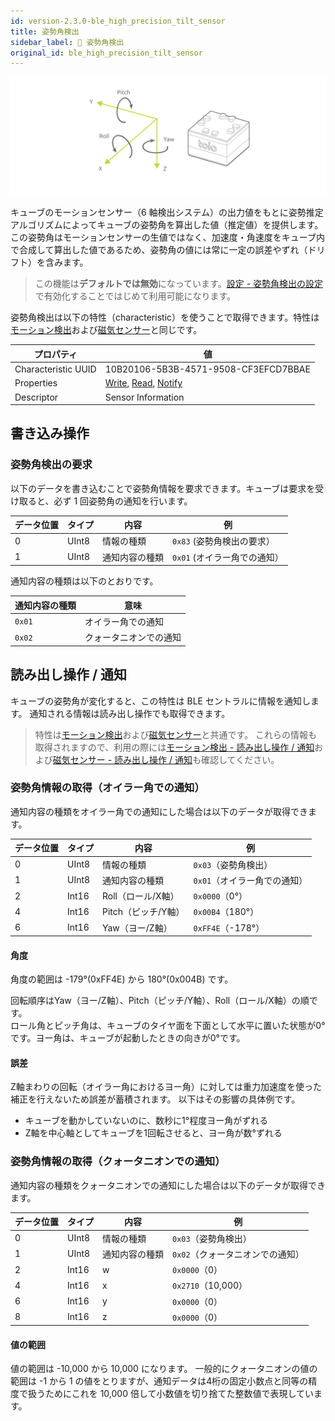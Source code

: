 ```yaml
---
id: version-2.3.0-ble_high_precision_tilt_sensor
title: 姿勢角検出
sidebar_label: 🔄 姿勢角検出
original_id: ble_high_precision_tilt_sensor
---
```


![Cube coordinate system](assets/sensor_cube_axis.svg)

キューブのモーションセンサー（6 軸検出システム）の出力値をもとに姿勢推定アルゴリズムによってキューブの姿勢角を算出した値（推定値）を提供します。  
この姿勢角はモーションセンサーの生値ではなく、加速度・角速度をキューブ内で合成して算出した値であるため、姿勢角の値には常に一定の誤差やずれ（ドリフト）を含みます。

> この機能は**デフォルトでは無効**になっています。[設定 - 姿勢角検出の設定](configuration.md#姿勢角検出の設定)で有効化することではじめて利用可能になります。

姿勢角検出は以下の特性（characteristic）を使うことで取得できます。特性は[モーション検出](sensor.md)および[磁気センサー](magnetic_sensor.md)と同じです。

| プロパティ          | 値                                                                                 |
| ------------------- | ---------------------------------------------------------------------------------- |
| Characteristic UUID | 10B20106-5B3B-4571-9508-CF3EFCD7BBAE                                               |
| Properties          | [Write](#書き込み操作), [Read](#読み出し操作--通知), [Notify](#読み出し操作--通知) |
| Descriptor          | Sensor Information                                                                 |

## **書き込み操作**

### 姿勢角検出の要求

以下のデータを書き込むことで姿勢角情報を要求できます。キューブは要求を受け取ると、必ず 1 回姿勢角の通知を行います。

| データ位置 | タイプ | 内容           | 例                                                  |
| ---------- | ------ | ---------------| --------------------------------------------------- |
| 0          | UInt8  | 情報の種類     | <span fixed>`0x83`</span> (姿勢角検出の要求）       |
| 1          | UInt8  | 通知内容の種類 | <span fixed>`0x01`</span> (オイラー角での通知）     |

通知内容の種類は以下のとおりです。

| 通知内容の種類 | 意味                   |
| -------------- | ---------------------- |
| `0x01`         | オイラー角での通知     |
| `0x02`         | クォータニオンでの通知 |

## **読み出し操作 / 通知**

キューブの姿勢角が変化すると、この特性は BLE セントラルに情報を通知します。
通知される情報は読み出し操作でも取得できます。

> 特性は[モーション検出](sensor.md)および[磁気センサー](magnetic_sensor.md)と共通です。
これらの情報も取得されますので、利用の際には[モーション検出 - 読み出し操作 / 通知](sensor.md#読み出し操作--通知)および[磁気センサー - 読み出し操作 / 通知](magnetic_sensor.md#読み出し操作--通知)も確認してください。

### 姿勢角情報の取得（オイラー角での通知）


通知内容の種類をオイラー角での通知にした場合は以下のデータが取得できます。

| データ位置 | タイプ | 内容                 | 例                                              |
| ---------- | ------ | -------------------- | ----------------------------------------------- |
| 0          | UInt8  | 情報の種類           | <span fixed>`0x03`</span>（姿勢角検出）         |
| 1          | UInt8  | 通知内容の種類       | <span fixed>`0x01`</span>（オイラー角での通知） |
| 2          | Int16  | Roll（ロール/X軸）   | `0x0000`（0°）                                  |
| 4          | Int16  | Pitch（ピッチ/Y軸）  | `0x00B4`（180°）                                |
| 6          | Int16  | Yaw（ヨー/Z軸）      | `0xFF4E`（-178°）                               |

#### 角度

角度の範囲は -179°(0xFF4E) から 180°(0x004B) です。

回転順序はYaw（ヨー/Z軸）、Pitch（ピッチ/Y軸）、Roll（ロール/X軸）の順です。  
ロール角とピッチ角は、キューブのタイヤ面を下面として水平に置いた状態が0°です。ヨー角は、キューブが起動したときの向きが0°です。

#### 誤差

Z軸まわりの回転（オイラー角におけるヨー角）に対しては重力加速度を使った補正を行えないため誤差が蓄積されます。 以下はその影響の具体例です。

* キューブを動かしていないのに、数秒に1°程度ヨー角がずれる
* Z軸を中心軸としてキューブを1回転させると、ヨー角が数°ずれる


### 姿勢角情報の取得（クォータニオンでの通知）


通知内容の種類をクォータニオンでの通知にした場合は以下のデータが取得できます。

| データ位置 | タイプ | 内容           | 例                                                  |
| ---------- | ------ | -------------- | --------------------------------------------------- |
| 0          | UInt8  | 情報の種類     | <span fixed>`0x03`</span>（姿勢角検出）             |
| 1          | UInt8  | 通知内容の種類 | <span fixed>`0x02`</span>（クォータニオンでの通知） |
| 2          | Int16  | w              | `0x0000`（0）                                       |
| 4          | Int16  | x              | `0x2710`（10,000）                                  |
| 6          | Int16  | y              | `0x0000`（0）                                       |
| 8          | Int16  | z              | `0x0000`（0）                                       |

#### 値の範囲

値の範囲は -10,000 から 10,000 になります。 一般的にクォータニオンの値の範囲は -1 から 1 の値をとりますが、通知データは4桁の固定小数点と同等の精度で扱うためにこれを 10,000 倍して小数値を切り捨てた整数値で表現しています。